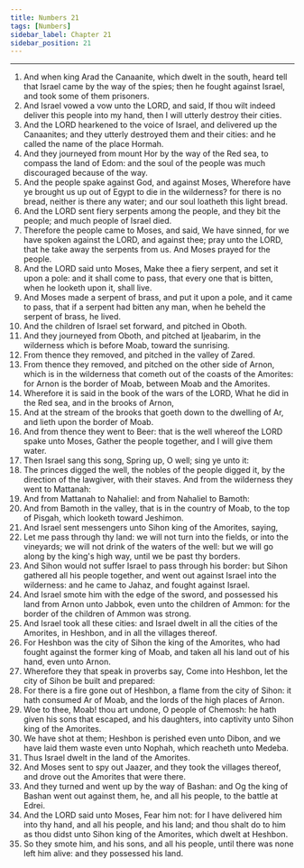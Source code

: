 ```yaml
---
title: Numbers 21
tags: [Numbers]
sidebar_label: Chapter 21
sidebar_position: 21
---
```


---
1. And when king Arad the Canaanite, which dwelt in the south, heard tell that Israel came by the way of the spies; then he fought against Israel, and took some of them prisoners.
2. And Israel vowed a vow unto the LORD, and said, If thou wilt indeed deliver this people into my hand, then I will utterly destroy their cities.
3. And the LORD hearkened to the voice of Israel, and delivered up the Canaanites; and they utterly destroyed them and their cities: and he called the name of the place Hormah.
4. And they journeyed from mount Hor by the way of the Red sea, to compass the land of Edom: and the soul of the people was much discouraged because of the way.
5. And the people spake against God, and against Moses, Wherefore have ye brought us up out of Egypt to die in the wilderness? for there is no bread, neither is there any water; and our soul loatheth this light bread.
6. And the LORD sent fiery serpents among the people, and they bit the people; and much people of Israel died.
7. Therefore the people came to Moses, and said, We have sinned, for we have spoken against the LORD, and against thee; pray unto the LORD, that he take away the serpents from us. And Moses prayed for the people.
8. And the LORD said unto Moses, Make thee a fiery serpent, and set it upon a pole: and it shall come to pass, that every one that is bitten, when he looketh upon it, shall live.
9. And Moses made a serpent of brass, and put it upon a pole, and it came to pass, that if a serpent had bitten any man, when he beheld the serpent of brass, he lived.
10. And the children of Israel set forward, and pitched in Oboth.
11. And they journeyed from Oboth, and pitched at Ijeabarim, in the wilderness which is before Moab, toward the sunrising.
12. From thence they removed, and pitched in the valley of Zared.
13. From thence they removed, and pitched on the other side of Arnon, which is in the wilderness that cometh out of the coasts of the Amorites: for Arnon is the border of Moab, between Moab and the Amorites.
14. Wherefore it is said in the book of the wars of the LORD, What he did in the Red sea, and in the brooks of Arnon,
15. And at the stream of the brooks that goeth down to the dwelling of Ar, and lieth upon the border of Moab.
16. And from thence they went to Beer: that is the well whereof the LORD spake unto Moses, Gather the people together, and I will give them water.
17. Then Israel sang this song, Spring up, O well; sing ye unto it:
18. The princes digged the well, the nobles of the people digged it, by the direction of the lawgiver, with their staves. And from the wilderness they went to Mattanah:
19. And from Mattanah to Nahaliel: and from Nahaliel to Bamoth:
20. And from Bamoth in the valley, that is in the country of Moab, to the top of Pisgah, which looketh toward Jeshimon.
21. And Israel sent messengers unto Sihon king of the Amorites, saying,
22. Let me pass through thy land: we will not turn into the fields, or into the vineyards; we will not drink of the waters of the well: but we will go along by the king's high way, until we be past thy borders.
23. And Sihon would not suffer Israel to pass through his border: but Sihon gathered all his people together, and went out against Israel into the wilderness: and he came to Jahaz, and fought against Israel.
24. And Israel smote him with the edge of the sword, and possessed his land from Arnon unto Jabbok, even unto the children of Ammon: for the border of the children of Ammon was strong.
25. And Israel took all these cities: and Israel dwelt in all the cities of the Amorites, in Heshbon, and in all the villages thereof.
26. For Heshbon was the city of Sihon the king of the Amorites, who had fought against the former king of Moab, and taken all his land out of his hand, even unto Arnon.
27. Wherefore they that speak in proverbs say, Come into Heshbon, let the city of Sihon be built and prepared:
28. For there is a fire gone out of Heshbon, a flame from the city of Sihon: it hath consumed Ar of Moab, and the lords of the high places of Arnon.
29. Woe to thee, Moab! thou art undone, O people of Chemosh: he hath given his sons that escaped, and his daughters, into captivity unto Sihon king of the Amorites.
30. We have shot at them; Heshbon is perished even unto Dibon, and we have laid them waste even unto Nophah, which reacheth unto Medeba.
31. Thus Israel dwelt in the land of the Amorites.
32. And Moses sent to spy out Jaazer, and they took the villages thereof, and drove out the Amorites that were there.
33. And they turned and went up by the way of Bashan: and Og the king of Bashan went out against them, he, and all his people, to the battle at Edrei.
34. And the LORD said unto Moses, Fear him not: for I have delivered him into thy hand, and all his people, and his land; and thou shalt do to him as thou didst unto Sihon king of the Amorites, which dwelt at Heshbon.
35. So they smote him, and his sons, and all his people, until there was none left him alive: and they possessed his land.